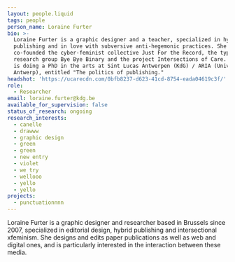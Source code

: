 ```yaml
---
layout: people.liquid
tags: people
person_name: Loraine Furter
bio: >-
  Loraine Furter is a graphic designer and a teacher, specialized in hybrid
  publishing and in love with subversive anti-hegemonic practices. She
  co-founded the cyber-feminist collective Just For the Record, the typography
  research group Bye Bye Binary and the project Intersections of Care. Loraine
  is doing a PhD in the arts at Sint Lucas Antwerpen (KdG) / ARIA (University of
  Antwerp), entitled "The politics of publishing."
headshot: 'https://ucarecdn.com/0bfb8237-d623-41cd-8754-eada04619c3f/'
role:
  - Researcher
email: loraine.furter@kdg.be
available_for_supervision: false
status_of_research: ongoing
research_interests:
  - canelle
  - drawww
  - graphic design
  - green
  - green
  - new entry
  - violet
  - we try
  - wellooo
  - yello
  - yello
projects:
  - punctuationnnn
---
```

Loraine Furter is a graphic designer and researcher based in Brussels since 2007, specialized in editorial design, hybrid publishing and intersectional xfeminism. She designs and edits paper publications as well as web and digital ones, and is particularly interested in the interaction between these media.
